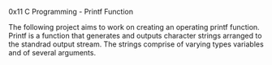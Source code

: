 0x11 C Programming - Printf Function

The following project aims to work on creating an operating printf function. Printf is a function that generates and outputs character strings arranged to the standrad output stream. The strings comprise of varying types variables and of several arguments.
